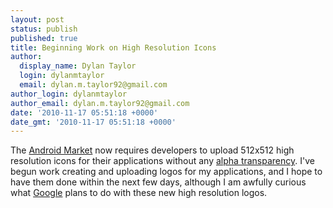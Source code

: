 ```yaml
---
layout: post
status: publish
published: true
title: Beginning Work on High Resolution Icons
author:
  display_name: Dylan Taylor
  login: dylanmtaylor
  email: dylan.m.taylor92@gmail.com
author_login: dylanmtaylor
author_email: dylan.m.taylor92@gmail.com
date: '2010-11-17 05:51:18 +0000'
date_gmt: '2010-11-17 05:51:18 +0000'
---
```

<p>The <a class="zem_slink" title="Android Market" rel="homepage" href="http://www.android.com/market/">Android Market</a> now requires developers to upload 512x512 high resolution icons for their applications without any <a class="zem_slink" title="Alpha compositing" rel="wikipedia" href="http://en.wikipedia.org/wiki/Alpha_compositing">alpha transparency</a>. I've begun work creating and uploading logos for my applications, and I hope to have them done within the next few days, although I am awfully curious what <a class="zem_slink" title="Google" rel="homepage" href="http://google.com">Google</a> plans to do with these new high resolution logos.</p>
